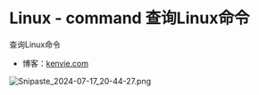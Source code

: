 # Linux - command 查询Linux命令

查询Linux命令

* 博客：[kenvie.com](https://kenvie.com)


![Snipaste_2024-07-17_20-44-27.png](https://img.keai.cool/2024/07/1/6697bcb44954e.png)